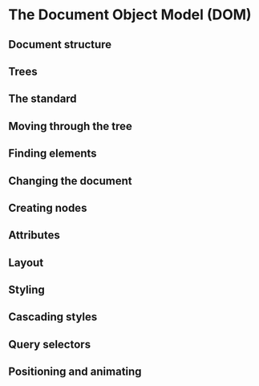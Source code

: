 # The Document Object Model (DOM)


## Document structure


## Trees


## The standard


## Moving through the tree


## Finding elements


## Changing the document


## Creating nodes


## Attributes


## Layout


## Styling


## Cascading styles


## Query selectors


## Positioning and animating
